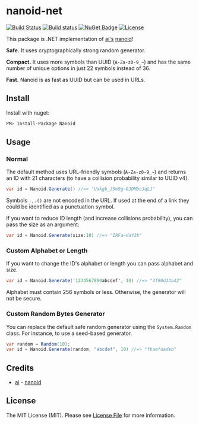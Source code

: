 # nanoid-net
[![Build Status](https://travis-ci.org/codeyu/nanoid-net.svg?branch=master)](https://travis-ci.org/codeyu/nanoid-net) [![Build status](https://ci.appveyor.com/api/projects/status/i1ni7r193fs4t9tq/branch/master?svg=true)](https://ci.appveyor.com/project/codeyu/nanoid-net/branch/master)
[![NuGet Badge](https://buildstats.info/nuget/Nanoid)](https://www.nuget.org/packages/Nanoid/) 
[![License](https://img.shields.io/badge/license-MIT%20License-blue.svg)](https://github.com/codeyu/nanoid-net/LICENSE)

This package is .NET implementation of [ai's](https://github.com/ai) [nanoid](https://github.com/ai/nanoid)!

**Safe.** It uses cryptographically strong random generator.

**Compact.** It uses more symbols than UUID (`A-Za-z0-9_~`)
and has the same number of unique options in just 22 symbols instead of 36.

**Fast.** Nanoid is as fast as UUID but can be used in URLs.

## Install

Install with nuget:

``` sh
PM> Install-Package Nanoid
```

## Usage

### Normal

The default method uses URL-friendly symbols (`A-Za-z0-9_~`) and returns an ID
with 21 characters (to have a collision probability similar to UUID v4).

```cs
var id = Nanoid.Generate() //=> "Uakgb_J5m9g~0JDMbcJqLJ"
```

Symbols `-,.()` are not encoded in the URL. If used at the end of a link
they could be identified as a punctuation symbol.

If you want to reduce ID length (and increase collisions probability),
you can pass the size as an argument:

```cs
var id = Nanoid.Generate(size:10) //=> "IRFa~VaY2b"
```

### Custom Alphabet or Length

If you want to change the ID's alphabet or length
you can pass alphabet and size.

```cs
var id = Nanoid.Generate('1234567890abcdef', 10) //=> "4f90d13a42"
```

Alphabet must contain 256 symbols or less.
Otherwise, the generator will not be secure.


### Custom Random Bytes Generator

You can replace the default safe random generator using the `System.Random` class.
For instance, to use a seed-based generator.

```cs
var random = Random(10);
var id = Nanoid.Generate(random, "abcdef", 10) //=> "fbaefaadeb"
```

## Credits

- [ai](https://github.com/ai) - [nanoid](https://github.com/ai/nanoid)

## License

The MIT License (MIT). Please see [License File](LICENSE.md) for more information.